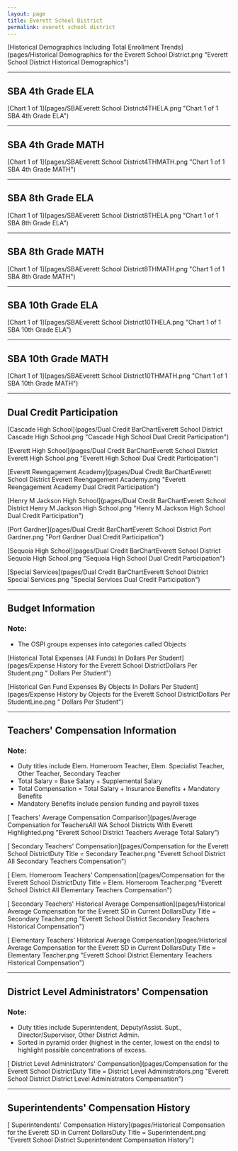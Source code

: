 ```yaml
---
layout: page
title: Everett School District
permalink: everett school district
---
```



[Historical Demographics Including Total Enrollment Trends](pages/Historical Demographics for the Everett School District.png "Everett School District Historical Demographics")

___

## SBA 4th Grade ELA

[Chart 1 of 1](pages/SBAEverett School District4THELA.png "Chart 1 of 1 SBA 4th Grade ELA")


___

## SBA 4th Grade MATH

[Chart 1 of 1](pages/SBAEverett School District4THMATH.png "Chart 1 of 1 SBA 4th Grade MATH")


___

## SBA 8th Grade ELA

[Chart 1 of 1](pages/SBAEverett School District8THELA.png "Chart 1 of 1 SBA 8th Grade ELA")


___

## SBA 8th Grade MATH

[Chart 1 of 1](pages/SBAEverett School District8THMATH.png "Chart 1 of 1 SBA 8th Grade MATH")


___

## SBA 10th Grade ELA

[Chart 1 of 1](pages/SBAEverett School District10THELA.png "Chart 1 of 1 SBA 10th Grade ELA")


___

## SBA 10th Grade MATH

[Chart 1 of 1](pages/SBAEverett School District10THMATH.png "Chart 1 of 1 SBA 10th Grade MATH")


___

## Dual Credit Participation

[Cascade High School](pages/Dual Credit BarChartEverett School District Cascade High School.png "Cascade High School Dual Credit Participation")

[Everett High School](pages/Dual Credit BarChartEverett School District Everett High School.png "Everett High School Dual Credit Participation")

[Everett Reengagement Academy](pages/Dual Credit BarChartEverett School District Everett Reengagement Academy.png "Everett Reengagement Academy Dual Credit Participation")

[Henry M Jackson High School](pages/Dual Credit BarChartEverett School District Henry M Jackson High School.png "Henry M Jackson High School Dual Credit Participation")

[Port Gardner](pages/Dual Credit BarChartEverett School District Port Gardner.png "Port Gardner Dual Credit Participation")

[Sequoia High School](pages/Dual Credit BarChartEverett School District Sequoia High School.png "Sequoia High School Dual Credit Participation")

[Special Services](pages/Dual Credit BarChartEverett School District Special Services.png "Special Services Dual Credit Participation")


___

## Budget Information
### Note:
- The OSPI groups expenses into categories called Objects

[Historical Total Expenses (All Funds) In Dollars Per Student](pages/Expense History for the Everett School DistrictDollars Per Student.png " Dollars Per Student")

[Historical Gen Fund Expenses By Objects In Dollars Per Student](pages/Expense History by Objects for the Everett School DistrictDollars Per StudentLine.png " Dollars Per Student")


___

## Teachers' Compensation Information
### Note:
- Duty titles include Elem. Homeroom Teacher, Elem. Specialist Teacher, Other Teacher, Secondary Teacher
- Total Salary = Base Salary + Supplemental Salary
- Total Compensation = Total Salary + Insurance Benefits + Mandatory Benefits
- Mandatory Benefits include pension funding and payroll taxes

[ Teachers' Average Compensation Comparison](pages/Average Compensation for TeachersAll WA School Districts With Everett Highlighted.png "Everett School District Teachers Average Total Salary")

[ Secondary Teachers' Compensation](pages/Compensation for the Everett School DistrictDuty Title = Secondary Teacher.png "Everett School District All Secondary Teachers Compensation")

[ Elem. Homeroom Teachers' Compensation](pages/Compensation for the Everett School DistrictDuty Title = Elem. Homeroom Teacher.png "Everett School District All Elementary Teachers Compensation")

[ Secondary Teachers' Historical Average Compensation](pages/Historical Average Compensation for the Everett SD in Current DollarsDuty Title = Secondary Teacher.png "Everett School District Secondary Teachers Historical Compensation")

[ Elementary Teachers' Historical Average Compensation](pages/Historical Average Compensation for the Everett SD in Current DollarsDuty Title = Elementary Teacher.png "Everett School District Elementary Teachers Historical Compensation")


___

## District Level Administrators' Compensation

### Note:
- Duty titles include Superintendent, Deputy/Assist. Supt., Director/Supervisor, Other District Admin.
- Sorted in pyramid order (highest in the center, lowest on the ends) to highlight possible concentrations of excess.

[ District Level Administrators' Compensation](pages/Compensation for the Everett School DistrictDuty Title = District Level Administrators.png "Everett School District District Level Administrators Compensation")


___

## Superintendents' Compensation History

[ Superintendents' Compensation History](pages/Historical Compensation for the Everett SD in Current DollarsDuty Title = Superintendent.png "Everett School District Superintendent Compensation History")

